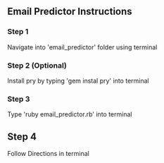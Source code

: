 ## Email Predictor Instructions

### Step 1

Navigate into 'email_predictor' folder using terminal

### Step 2 (Optional) 

Install pry by typing 'gem instal pry' into terminal

### Step 3

Type 'ruby email_predictor.rb' into terminal

## Step 4

Follow Directions in terminal
